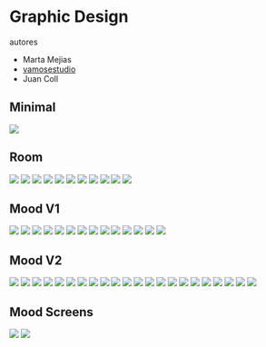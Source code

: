 # Graphic Design

autores

* Marta Mejias
* [vamosestudio](http://www.vamosestudio.com/)
* Juan Coll 

## Minimal

![](../../../.gitbook/assets/shine-studies-gfx-design-1-.jpg)

## Room

![](../../../.gitbook/assets/shine-studies-gfx-design-2-.jpg)
![](../../../.gitbook/assets/shine-studies-gfx-design-3-.jpg)
![](../../../.gitbook/assets/shine-studies-gfx-design-4-.jpg)
![](../../../.gitbook/assets/shine-studies-gfx-design-5-.jpg)
![](../../../.gitbook/assets/shine-studies-gfx-design-6-.jpg)
![](../../../.gitbook/assets/shine-studies-gfx-design-7-.jpg)
![](../../../.gitbook/assets/shine-studies-gfx-design-8-.jpg)
![](../../../.gitbook/assets/shine-studies-gfx-design-9-.jpg)
![](../../../.gitbook/assets/shine-studies-gfx-design-10-.jpg)
![](../../../.gitbook/assets/shine-studies-gfx-design-11-.jpg)
![](../../../.gitbook/assets/shine-studies-gfx-design-12-.jpg)

## Mood V1

![](../../../.gitbook/assets/shine-studies-gfx-design-13-.jpg) ![](../../../.gitbook/assets/shine-studies-gfx-design-14-.jpg) ![](../../../.gitbook/assets/shine-studies-gfx-design-15-.jpg) ![](../../../.gitbook/assets/shine-studies-gfx-design-16-.jpg) ![](../../../.gitbook/assets/shine-studies-gfx-design-17-.jpg) ![](../../../.gitbook/assets/shine-studies-gfx-design-18-.jpg) ![](../../../.gitbook/assets/shine-studies-gfx-design-19-.jpg) ![](../../../.gitbook/assets/shine-studies-gfx-design-20-.jpg) ![](../../../.gitbook/assets/shine-studies-gfx-design-21-.jpg) ![](../../../.gitbook/assets/shine-studies-gfx-design-22-.jpg) ![](../../../.gitbook/assets/shine-studies-gfx-design-23-.jpg) ![](../../../.gitbook/assets/shine-studies-gfx-design-24-.jpg) ![](../../../.gitbook/assets/shine-studies-gfx-design-25-.jpg) ![](../../../.gitbook/assets/shine-studies-gfx-design-26-.jpg)

## Mood V2

![](../../../.gitbook/assets/shine-studies-gfx-design-26-.jpg) ![](../../../.gitbook/assets/shine-studies-gfx-design-27-.jpg) ![](../../../.gitbook/assets/shine-studies-gfx-design-28-.jpg) ![](../../../.gitbook/assets/shine-studies-gfx-design-29-.jpg) ![](../../../.gitbook/assets/shine-studies-gfx-design-30-.jpg) ![](../../../.gitbook/assets/shine-studies-gfx-design-31-.jpg) ![](../../../.gitbook/assets/shine-studies-gfx-design-32-.jpg) ![](../../../.gitbook/assets/shine-studies-gfx-design-33-.jpg) ![](../../../.gitbook/assets/shine-studies-gfx-design-34-.jpg) ![](../../../.gitbook/assets/shine-studies-gfx-design-35-.jpg) ![](../../../.gitbook/assets/shine-studies-gfx-design-36-.jpg) ![](../../../.gitbook/assets/shine-studies-gfx-design-37-.jpg) ![](../../../.gitbook/assets/shine-studies-gfx-design-38-.jpg) ![](../../../.gitbook/assets/shine-studies-gfx-design-39-.jpg) ![](../../../.gitbook/assets/shine-studies-gfx-design-40-.jpg) ![](../../../.gitbook/assets/shine-studies-gfx-design-41-.jpg) ![](../../../.gitbook/assets/shine-studies-gfx-design-42-.jpg) ![](../../../.gitbook/assets/shine-studies-gfx-design-43-.jpg) ![](../../../.gitbook/assets/shine-studies-gfx-design-44-.jpg) ![](../../../.gitbook/assets/shine-studies-gfx-design-45-.jpg) ![](../../../.gitbook/assets/shine-studies-gfx-design-46-.jpg) ![](../../../.gitbook/assets/shine-studies-gfx-design-47-.jpg)

## Mood Screens

![](../../../.gitbook/assets/shine-studies-gfx-design-48-.jpg) ![](../../../.gitbook/assets/shine-studies-gfx-design-49-.jpg)

